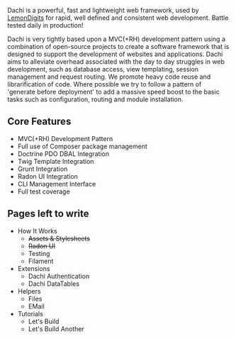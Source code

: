 Dachi is a powerful, fast and lightweight web framework, used by [LemonDigits](http://lemondigits.com) for rapid, well defined and
consistent web development. Battle tested daily in production!

Dachi is very tightly based upon a MVC(+RH) development pattern using a combination of open-source projects to create a
software framework that is designed to support the development of websites and applications. Dachi aims to alleviate
overhead associated with the day to day struggles in web development, such as database access, view templating, session
management and request routing. We promote heavy code reuse and librarification of code. Where possible we try to follow
a pattern of 'generate before deployment' to add a massive speed boost to the basic tasks such as configuration, routing
and module installation.

## Core Features
* MVC(+RH) Development Pattern
* Full use of Composer package management
* Doctrine PDO DBAL Integration
* Twig Template Integration
* Grunt Integration
* Radon UI Integration
* CLI Management Interface
* Full test coverage


## Pages left to write
 * How It Works
	* ~~Assets & Stylesheets~~
	* ~~Radon UI~~
	* Testing
	* Filament
 * Extensions
	* Dachi Authentication
	* Dachi DataTables
 * Helpers
	* Files
	* EMail
 * Tutorials
	* Let's Build
	* Let's Build Another
